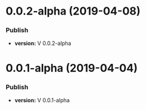 # 0.0.2-alpha (2019-04-08)

### Publish

 * **version:** V 0.0.2-alpha 

# 0.0.1-alpha (2019-04-04)

### Publish

 * **version:** V 0.0.1-alpha 